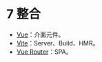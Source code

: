 # 7 整合

* [Vue](https://vuejs.org/)：介面元件。
* [Vite](https://vitejs.dev/)：Server、Build、HMR。
* [Vue Router](https://router.vuejs.org/)：SPA。





